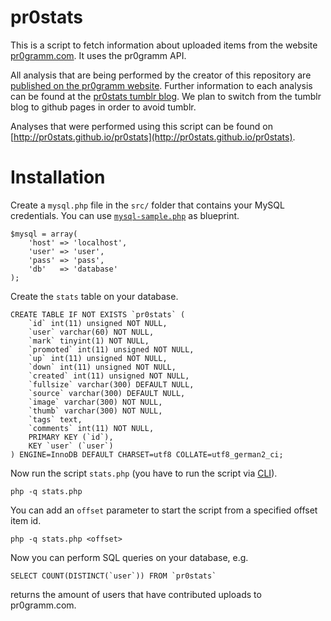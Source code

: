 pr0stats
========

This is a script to fetch information about uploaded items from the website [pr0gramm.com](http://pr0gramm.com). It uses the pr0gramm API.

All analysis that are being performed by the creator of this repository are [published on the pr0gramm website](http://pr0gramm.com/user/pr0stats). Further information to each analysis can be found at the [pr0stats tumblr blog](http://pr0stats.tumblr.com). We plan to switch from the tumblr blog to github pages in order to avoid tumblr.

Analyses that were performed using this script can be found on [http://pr0stats.github.io/pr0stats](http://pr0stats.github.io/pr0stats).

Installation
============
    
Create a `mysql.php` file in the `src/` folder that contains your MySQL credentials. You can use [`mysql-sample.php`](mysql-sample.php) as blueprint.

    $mysql = array(
        'host' => 'localhost',
        'user' => 'user',
        'pass' => 'pass',
        'db'   => 'database'
    );

Create the `stats` table on your database.

    CREATE TABLE IF NOT EXISTS `pr0stats` (
        `id` int(11) unsigned NOT NULL,
        `user` varchar(60) NOT NULL,
        `mark` tinyint(1) NOT NULL,
        `promoted` int(11) unsigned NOT NULL,
        `up` int(11) unsigned NOT NULL,
        `down` int(11) unsigned NOT NULL,
        `created` int(11) unsigned NOT NULL,
        `fullsize` varchar(300) DEFAULT NULL,
        `source` varchar(300) DEFAULT NULL,
        `image` varchar(300) NOT NULL,
        `thumb` varchar(300) NOT NULL,
        `tags` text,
        `comments` int(11) NOT NULL,
        PRIMARY KEY (`id`),
        KEY `user` (`user`)
    ) ENGINE=InnoDB DEFAULT CHARSET=utf8 COLLATE=utf8_german2_ci;

Now run the script `stats.php` (you have to run the script via [CLI](http://en.wikipedia.org/wiki/Command-line_interface)).

    php -q stats.php
    
You can add an `offset` parameter to start the script from a specified offset item id.

    php -q stats.php <offset>
    
Now you can perform SQL queries on your database, e.g.

    SELECT COUNT(DISTINCT(`user`)) FROM `pr0stats`

returns the amount of users that have contributed uploads to pr0gramm.com.